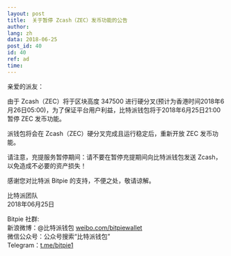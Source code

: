 ```yaml
---
layout: post
title:  关于暂停 Zcash（ZEC）发币功能的公告
author: 
lang: zh
data: 2018-06-25
post_id: 40
id: 40
ref: ad
time: 
---
```


亲爱的派友：

由于 Zcash（ZEC）将于区块高度 347500 进行硬分叉(预计为香港时间2018年6月26日05:00)，为了保证平台用户利益，比特派钱包将于2018年6月25日21:00暂停 ZEC 发币功能。

派钱包将会在 Zcash（ZEC）硬分叉完成且运行稳定后，重新开放 ZEC 发币功能。

请注意，充提服务暂停期间：请不要在暂停充提期间向比特派钱包发送 Zcash，以免造成不必要的资产损失！

感谢您对比特派 Bitpie 的支持，不便之处，敬请谅解。

比特派团队<br/>
2018年06月25日

Bitpie 社群:<br/>
新浪微博：@比特派钱包 <a href="https://weibo.com/bitpiewallet" target="_blank">weibo.com/bitpiewallet</a><br/>
微信公众号：公众号搜索“比特派钱包”<br/>
Telegram：<a href="https://t.me/bitpie1" target="_blank">t.me/bitpie1</a>


